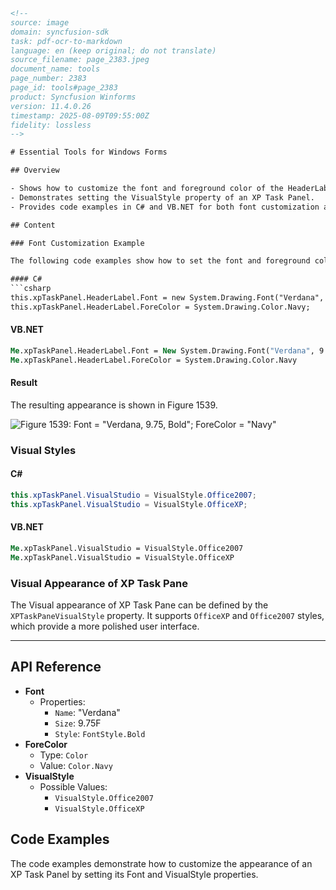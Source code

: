 ```html
<!-- 
source: image
domain: syncfusion-sdk
task: pdf-ocr-to-markdown
language: en (keep original; do not translate)
source_filename: page_2383.jpeg
document_name: tools
page_number: 2383
page_id: tools#page_2383
product: Syncfusion Winforms
version: 11.4.0.26
timestamp: 2025-08-09T09:55:00Z
fidelity: lossless
-->

# Essential Tools for Windows Forms

## Overview

- Shows how to customize the font and foreground color of the HeaderLabel in an XP Task Panel.
- Demonstrates setting the VisualStyle property of an XP Task Panel.
- Provides code examples in C# and VB.NET for both font customization and VisualStyle configuration.

## Content

### Font Customization Example

The following code examples show how to set the font and foreground color of the HeaderLabel in an XP Task Panel.

#### C#
```csharp
this.xpTaskPanel.HeaderLabel.Font = new System.Drawing.Font("Verdana", 9.75F, System.Drawing.FontStyle.Bold);
this.xpTaskPanel.HeaderLabel.ForeColor = System.Drawing.Color.Navy;
```

#### VB.NET
```vb
Me.xpTaskPanel.HeaderLabel.Font = New System.Drawing.Font("Verdana", 9.75F, System.Drawing.FontStyle.Bold)
Me.xpTaskPanel.HeaderLabel.ForeColor = System.Drawing.Color.Navy
```

#### Result

The resulting appearance is shown in Figure 1539.

![Figure 1539: Font = "Verdana, 9.75, Bold"; ForeColor = "Navy"](attachment://image-fig-1539.png)

### Visual Styles

#### C#
```csharp
this.xpTaskPanel.VisualStudio = VisualStyle.Office2007;
this.xpTaskPanel.VisualStudio = VisualStyle.OfficeXP;
```

#### VB.NET
```vb
Me.xpTaskPanel.VisualStudio = VisualStyle.Office2007
Me.xpTaskPanel.VisualStudio = VisualStyle.OfficeXP
```

### Visual Appearance of XP Task Pane

The Visual appearance of XP Task Pane can be defined by the `XPTaskPaneVisualStyle` property. It supports `OfficeXP` and `Office2007` styles, which provide a more polished user interface.

---

## API Reference

- **Font**
  - Properties:
    - `Name`: "Verdana"
    - `Size`: 9.75F
    - `Style`: `FontStyle.Bold`
- **ForeColor**
  - Type: `Color`
  - Value: `Color.Navy`
- **VisualStyle**
  - Possible Values:
    - `VisualStyle.Office2007`
    - `VisualStyle.OfficeXP`

## Code Examples

The code examples demonstrate how to customize the appearance of an XP Task Panel by setting its Font and VisualStyle properties.

<!-- tags: [essential tools, xp task panel, font, visual style, ui customization] keywords: [xpTaskPanel, HeaderLabel, Font, ForeColor, VisualStyle, Office2007, OfficeXP] -->
```